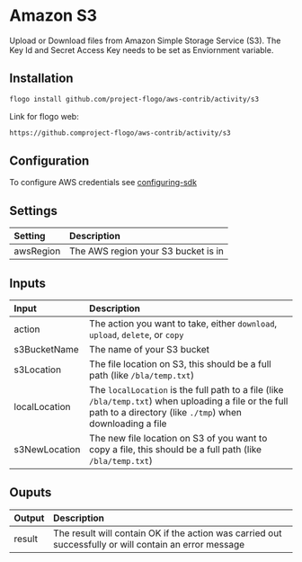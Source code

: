 # Amazon S3

Upload or Download files from Amazon Simple Storage Service (S3). The Key Id and Secret Access Key needs to be set as Enviornment variable.



## Installation

```bash
flogo install github.com/project-flogo/aws-contrib/activity/s3
```

Link for flogo web:

```bash
https://github.comproject-flogo/aws-contrib/activity/s3
```
## Configuration
To configure AWS credentials see [configuring-sdk](https://docs.aws.amazon.com/sdk-for-go/v1/developer-guide/configuring-sdk.html)

## Settings

| Setting            | Description    |
|:-------------------|:---------------|
| awsRegion          | The AWS region your S3 bucket is in |

## Inputs

| Input              | Description    |
|:-------------------|:---------------|
| action             | The action you want to take, either `download`, `upload`, `delete`, or `copy` |
| s3BucketName       | The name of your S3 bucket |
| s3Location         | The file location on S3, this should be a full path (like `/bla/temp.txt`) |
| localLocation      | The `localLocation` is the full path to a file (like `/bla/temp.txt`) when uploading a file or the full path to a directory (like `./tmp`) when downloading a file |
| s3NewLocation      | The new file location on S3 of you want to copy a file, this should be a full path (like `/bla/temp.txt`) |

## Ouputs

| Output    | Description    |
|:----------|:---------------|
| result    | The result will contain OK if the action was carried out successfully or will contain an error message |
